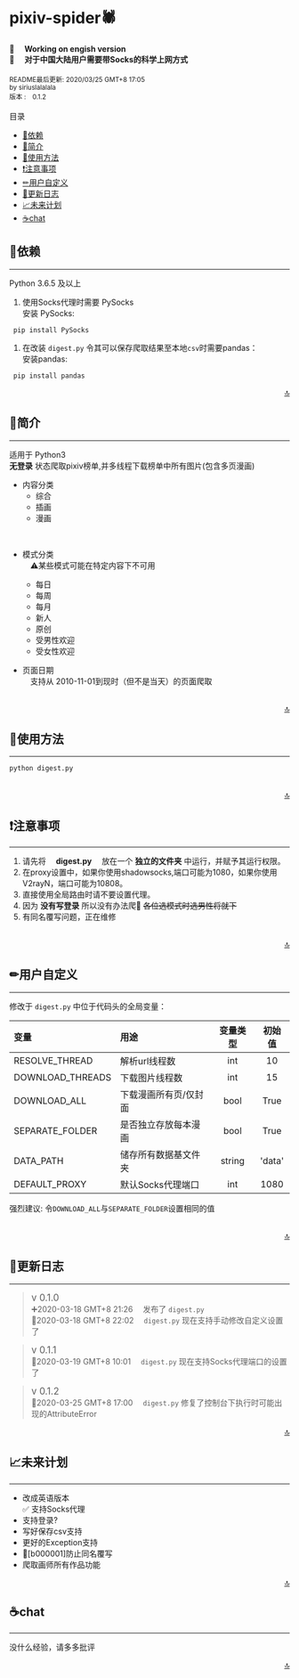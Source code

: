 # pixiv-spider🕷
📣 &emsp;**Working on engish version**  
📣 &emsp;**对于中国大陆用户需要带Socks的科学上网方式** 
<br> <br> 
<small>README最后更新: 2020/03/25 GMT+8 17:05 </small><br>
<small>by siriuslalalala</small><br>
<small>版本 :&emsp;0.1.2</small><br>
<br>
目录
* [🔐依赖](#依赖)
* [📃简介](#简介)
* [🍴使用方法](#使用方法)
* [❗注意事项](#注意事项)
* [✏用户自定义](#用户自定义)
* [🧾更新日志](#更新日志)
* [📈未来计划](#未来计划)
* [☕chat](#chat)


## 🔐依赖
-----------------------
Python 3.6.5 及以上  
1.  使用Socks代理时需要 PySocks  
安装 PySocks:
```
 pip install PySocks
```
1. 在改装&nbsp;`digest.py`&nbsp;令其可以保存爬取结果至本地`csv`时需要pandas：  
安装pandas:
```
 pip install pandas
```
<div align="right"><a href ='#pixiv-spider'>🔝</a></div>  

##  📃简介 
-----------------------
适用于 Python3   
**无登录**&nbsp;状态爬取pixiv榜单,并多线程下载榜单中所有图片(包含多页漫画)  

+  内容分类
    *  综合
    *  插画
    *  漫画  
<br>  

+  模式分类  
&emsp;⚠某些模式可能在特定内容下不可用
    *  每日
    *  每周
    *  每月  
    *  新人
    *  原创
    *  受男性欢迎
    *  受女性欢迎

+ 页面日期  
&emsp;支持从 <kdb>2010-11-01</kdb>到现时（但不是当天）的页面爬取  
<br> 
<div align="right"><a href ='#pixiv-spider'>🔝</a></div>    

##  🍴使用方法 
----------------------- 
```python
python digest.py
```
<br> 
<div align="right"><a href ='#pixiv-spider'>🔝</a></div>  

##  ❗注意事项   
-----------------------   
1.  请先将&emsp; **digest.py** &emsp;放在一个&nbsp;**独立的文件夹**&nbsp;中运行，并赋予其运行权限。
2.  在proxy设置中，如果你使用shadowsocks,端口可能为1080，如果你使用V2rayN，端口可能为10808。
3.  直接使用全局路由时请不要设置代理。
4.  因为 **没有写登录** 所以没有办法爬🔞 ~~各位选模式时选男性将就下~~
5.  有同名覆写问题，正在维修
<br>
<div align="right"><a href ='#pixiv-spider'>🔝</a></div> 

## ✏用户自定义
---------------------
修改于 `digest.py` 中位于代码头的全局变量：

| 变量             | 用途                  | 变量类型 | 初始值 |
| :--------------- | :-------------------- | :------: | :----: |
| RESOLVE_THREAD   | 解析url线程数         |   int    |   10   |
| DOWNLOAD_THREADS | 下载图片线程数        |   int    |   15   |
| DOWNLOAD_ALL     | 下载漫画所有页/仅封面 |   bool   |  True  |
| SEPARATE_FOLDER  | 是否独立存放每本漫画  |   bool   |  True  |
| DATA_PATH        | 储存所有数据基文件夹  |  string  | 'data' |
|DEFAULT_PROXY     | 默认Socks代理端口     |    int   |  1080  |

强烈建议: 令`DOWNLOAD_ALL`与`SEPARATE_FOLDER`设置相同的值 

<br>
<div align="right"><a href ='#pixiv-spider'>🔝</a></div>  





## 🧾更新日志
-------------
> <big>v 0.1.0</big>   
> ➕2020-03-18 GMT+8 21:26 &emsp;发布了 `digest.py`  
> 🔧2020-03-18 GMT+8 22:02 &emsp;`digest.py` 现在支持手动修改自定义设置了  
    
> <big>v 0.1.1</big>  
>🔧2020-03-19 GMT+8 10:01 &emsp;`digest.py` 现在支持Socks代理端口的设置了  

> <big>v 0.1.2</big>  
>🔧2020-03-25 GMT+8 17:00 &emsp;`digest.py` 修复了控制台下执行时可能出现的AttributeError
  
<div align="right"><a href ='#pixiv-spider'>🔝</a></div>  


## 📈未来计划 
-----------
+ 改成英语版本   
✅ 支持Socks代理  
+ 支持登录?  
+ 写好保存csv支持  
+ 更好的Exception支持 
+ 🐞[b000001]防止同名覆写
+ 爬取画师所有作品功能
<div align="right"><a href ='#pixiv-spider'>🔝</a></div>  

## ☕chat
-------------
没什么经验，请多多批评

<div align="right"><a href ='#pixiv-spider'>🔝</a></div> 
 

